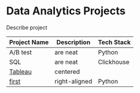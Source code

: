 # Data Analytics Projects

Describe project

| Project Name      | Description                           | Tech Stack  | 
| ----------------  |------------------------------------   | ---------   |
| A/B test     | are neat                              |    Python       |
| SQL     | are neat                              |     Clickhouse     |
| [Tableau](https://public.tableau.com/app/profile/valeria.mustafaeva/viz/SatisfactionSurvey_16542829763360/Dashboard)         | centered                 
| [first](https://github.com/valeriam23/first_project)         | right-aligned                         | Python       |
